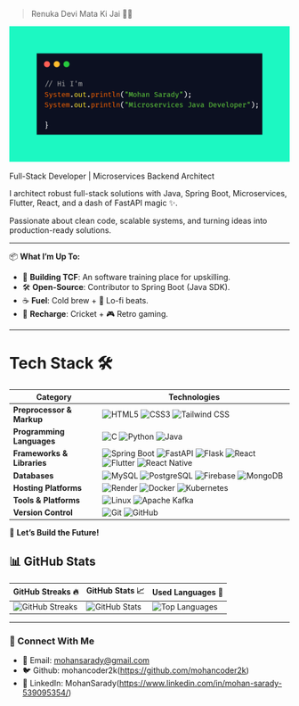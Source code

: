 > Renuka Devi Mata Ki Jai 🙏🏻

![Hi I'm Mohan Sarady](https://github.com/mohancoder2k/codeSnippets/blob/main/carbon%20(1).png)



Full-Stack Developer | Microservices Backend Architect

I architect robust full-stack solutions with Java, Spring Boot, Microservices, Flutter, React, and a dash of FastAPI magic ✨.

Passionate about clean code, scalable systems, and turning ideas into production-ready solutions.

---

📦 **What I’m Up To:**  
- 🚀 **Building TCF**: An software training place for upskilling.  
- 🛠 **Open-Source**: Contributor to Spring Boot (Java SDK).  
- ☕ **Fuel**: Cold brew + 🎵 Lo-fi beats.  
- 🏏 **Recharge**: Cricket + 🎮 Retro gaming.  

---


# Tech Stack 🛠️

| Category | Technologies |
|----------|-------------|
| **Preprocessor & Markup** | ![HTML5](https://img.shields.io/badge/HTML5-E34F26?logo=html5&logoColor=white) ![CSS3](https://img.shields.io/badge/CSS3-1572B6?logo=css3&logoColor=white) ![Tailwind CSS](https://img.shields.io/badge/Tailwind_CSS-06B6D4?logo=tailwindcss&logoColor=white) |
| **Programming Languages** | ![C](https://img.shields.io/badge/C-A8B9CC?logo=c&logoColor=white) ![Python](https://img.shields.io/badge/Python-3776AB?logo=python&logoColor=white) ![Java](https://img.shields.io/badge/Java-007396?logo=java&logoColor=white) |
| **Frameworks & Libraries** | ![Spring Boot](https://img.shields.io/badge/Spring%20Boot-6DB33F?logo=spring-boot&logoColor=white) ![FastAPI](https://img.shields.io/badge/FastAPI-009688?logo=fastapi&logoColor=white) ![Flask](https://img.shields.io/badge/Flask-000000?logo=flask&logoColor=white) ![React](https://img.shields.io/badge/React-61DAFB?logo=react&logoColor=black) ![Flutter](https://img.shields.io/badge/Flutter-02569B?logo=flutter&logoColor=white) ![React Native](https://img.shields.io/badge/React%20Native-61DAFB?logo=react&logoColor=black) |
| **Databases** | ![MySQL](https://img.shields.io/badge/MySQL-4479A1?logo=mysql&logoColor=white) ![PostgreSQL](https://img.shields.io/badge/PostgreSQL-4169E1?logo=postgresql&logoColor=white) ![Firebase](https://img.shields.io/badge/Firebase-FFCA28?logo=firebase&logoColor=black) ![MongoDB](https://img.shields.io/badge/MongoDB-47A248?logo=mongodb&logoColor=white) |
| **Hosting Platforms** | ![Render](https://img.shields.io/badge/Render-46E3B7?logo=render&logoColor=black) ![Docker](https://img.shields.io/badge/Docker-2496ED?logo=docker&logoColor=white) ![Kubernetes](https://img.shields.io/badge/Kubernetes-326CE5?logo=kubernetes&logoColor=white) |
| **Tools & Platforms** | ![Linux](https://img.shields.io/badge/Linux-FCC624?logo=linux&logoColor=black) ![Apache Kafka](https://img.shields.io/badge/Apache%20Kafka-231F20?logo=apache-kafka&logoColor=white) |
| **Version Control** | ![Git](https://img.shields.io/badge/Git-F05032?logo=git&logoColor=white) ![GitHub](https://img.shields.io/badge/GitHub-181717?logo=github&logoColor=white) |



🚀 **Let’s Build the Future!**  


## 📊 GitHub Stats

| GitHub Streaks 🔥 | GitHub Stats 📈 | Used Languages 🚀 |
|--------------------|-----------------|--------------------|
| ![GitHub Streaks](https://github-readme-streak-stats.herokuapp.com?user=mohancoder2k&theme=tokyonight) | ![GitHub Stats](https://github-readme-stats.vercel.app/api?username=mohancoder2k&show_icons=true&theme=tokyonight) | ![Top Languages](https://github-readme-stats.vercel.app/api/top-langs/?username=mohancoder2k&layout=compact&theme=tokyonight) |

---

### 💬 Connect With Me
- 📧 Email: mohansarady@gmail.com
- 🐦 Github: mohancoder2k(https://github.com/mohancoder2k)
- 💼 LinkedIn: MohanSarady(https://www.linkedin.com/in/mohan-sarady-539095354/)
